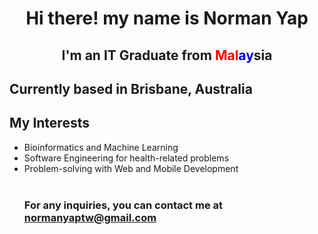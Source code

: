 <h1 align="center">Hi there! my name is Norman Yap</h1>
<h2 align="center" >I'm an IT Graduate from <span style="color:red">Mal</span><span style="color:#0000d8">ay</span>sia</h2>
<h2>Currently based in Brisbane, Australia</h2>
<h2>My Interests</h2>
<ul>
  <li>Bioinformatics and Machine Learning</li>
  <li>Software Engineering for health-related problems</li>
  <li> Problem-solving with Web and Mobile Development</li>
<br>

### For any inquiries, you can contact me at [normanyaptw@gmail.com](normanyaptw@gmail.com)


